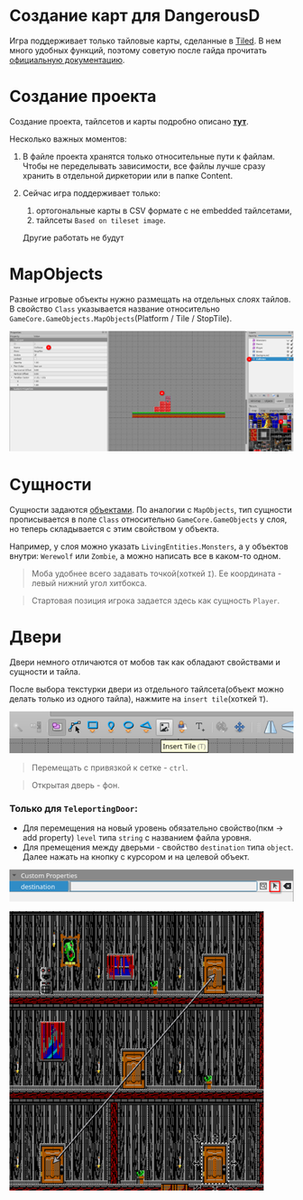 # Создание карт для DangerousD

Игра поддерживает только тайловые карты, сделанные в [Tiled](https://www.mapeditor.org/). В нем много удобных функций, поэтому советую после гайда прочитать [официальную документацию](https://doc.mapeditor.org/en/stable/).

# Создание проекта

Создание проекта, тайлсетов и карты подробно описано [**тут**](https://doc.mapeditor.org/en/stable/manual/introduction/).

Несколько важных моментов:

1. В файле проекта хранятся только относительные пути к файлам. Чтобы не переделывать зависимости, все файлы лучше сразу хранить в отдельной диркетории или в папке Content.
2. Сейчас игра поддерживает только:
    1. ортогональные карты в CSV формате с не embedded тайлсетами,
    2. тайлсеты `Based on tileset image`.
    
    Другие работать не будут
    

# MapObjects

Разные игровые объекты нужно размещать на отдельных слоях тайлов. В свойство `Class`  указывается название относительно `GameCore.GameObjects.MapObjects`(Platform / Tile / StopTile).

![Untitled](%D0%A1%D0%BE%D0%B7%D0%B4%D0%B0%D0%BD%D0%B8%D0%B5%20%D0%BA%D0%B0%D1%80%D1%82%20%D0%B4%D0%BB%D1%8F%20DangerousD%2004f797dbb8d547299663aac9d1bef40e/Untitled.png)

# Сущности

Сущности задаются [объектами](https://doc.mapeditor.org/en/stable/manual/objects/). По аналогии с `MapObjects`, тип сущности прописывается в поле `Class` относительно `GameCore.GameObjects` у слоя, но теперь складывается с этим свойством у объекта.

Например, у слоя можно указать `LivingEntities.Monsters`, а у объектов внутри: `Werewolf` или `Zombie`, а можно написать все в каком-то одном.

> Моба удобнее всего задавать точкой(хоткей `I`). Ее координата - левый нижний угол хитбокса.
> 

> Стартовая позиция игрока задается здесь как сущность `Player`.
> 

# Двери

Двери немного отличаются от мобов так как обладают свойствами и сущности и тайла.

После выбора текстурки двери из отдельного тайлсета(объект можно делать только из одного тайла), нажмите на `insert tile`(хоткей `T`).

![Untitled](%D0%A1%D0%BE%D0%B7%D0%B4%D0%B0%D0%BD%D0%B8%D0%B5%20%D0%BA%D0%B0%D1%80%D1%82%20%D0%B4%D0%BB%D1%8F%20DangerousD%2004f797dbb8d547299663aac9d1bef40e/Untitled%201.png)

> Перемещать с привязкой к сетке - `ctrl`.
> 

> Открытая дверь - фон.
> 

### Только для `TeleportingDoor`:

- Для перемещения на новый уровень обязательно свойство(пкм → add property) `level` типа `string` с названием файла уровня.
- Для премещения между дверьми - свойство `destination` типа `object`. Далее нажать на кнопку с курсором и на целевой объект.

![Untitled](%D0%A1%D0%BE%D0%B7%D0%B4%D0%B0%D0%BD%D0%B8%D0%B5%20%D0%BA%D0%B0%D1%80%D1%82%20%D0%B4%D0%BB%D1%8F%20DangerousD%2004f797dbb8d547299663aac9d1bef40e/Untitled%202.png)

![Untitled](%D0%A1%D0%BE%D0%B7%D0%B4%D0%B0%D0%BD%D0%B8%D0%B5%20%D0%BA%D0%B0%D1%80%D1%82%20%D0%B4%D0%BB%D1%8F%20DangerousD%2004f797dbb8d547299663aac9d1bef40e/Untitled%203.png)